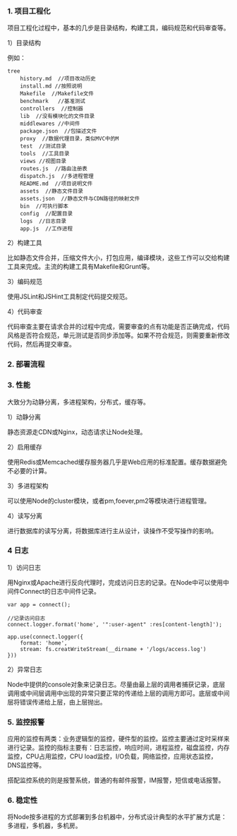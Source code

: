 ### 1. 项目工程化

项目工程化过程中，基本的几步是目录结构，构建工具，编码规范和代码审查等。

1）目录结构

例如：

```
tree
    history.md  //项目改动历史
    install.md //按照说明
    Makefile  //Makefile文件
    benchmark   //基准测试
    controllers  //控制器
    lib  //没有模块化的文件目录
    middlewares //中间件
    package.json  //包描述文件
    proxy  //数据代理目录，类似MVC中的M
    test  //测试目录
    tools  //工具目录
    views //视图目录
    routes.js  //路由注册表
    dispatch.js  //多进程管理
    README.md  //项目说明文件
    assets  //静态文件目录
    assets.json  //静态文件与CDN路径的映射文件
    bin  //可执行脚本
    config  //配置目录
    logs  //日志目录
    app.js  //工作进程
```
 
 
 2）构建工具
 
比如静态文件合并，压缩文件大小，打包应用，编译模块，这些工作可以交给构建工具来完成。主流的构建工具有Makefile和Grunt等。

3）编码规范

使用JSLint和JSHint工具制定代码提交规范。


4）代码审查

代码审查主要在请求合并的过程中完成，需要审查的点有功能是否正确完成，代码风格是否符合规范，单元测试是否同步添加等。如果不符合规范，则需要重新修改代码，然后再提交审查。

### 2. 部署流程

### 3. 性能

大致分为动静分离，多进程架构，分布式，缓存等。

1）动静分离

静态资源走CDN或Nginx，动态请求让Node处理。

2）启用缓存

使用Redis或Memcached缓存服务器几乎是Web应用的标准配置。缓存数据避免不必要的计算。

3）多进程架构

可以使用Node的cluster模块，或者pm,foever,pm2等模块进行进程管理。

4）读写分离

进行数据库的读写分离，将数据库进行主从设计，读操作不受写操作的影响。

### 4 日志

1）访问日志

用Nginx或Apache进行反向代理时，完成访问日志的记录。在Node中可以使用中间件Connect的日志中间件记录。

```
var app = connect();

//记录访问日志
connect.logger.format('home', '":user-agent" :res[content-length]');

app.use(connect.logger({
    format: 'home',
    stream: fs.creatWriteStream(__dirname + '/logs/access.log')
}))
```

2）异常日志

Node中提供的console对象来记录日志。尽量由最上层的调用者捕获记录，底层调用或中间层调用中出现的异常只要正常的传递给上层的调用方即可。底层或中间层将错误传递给上层，由上层抛出。

### 5. 监控报警

应用的监控有两类：业务逻辑型的监控，硬件型的监控。监控主要通过定时采样来进行记录。监控的指标主要有：日志监控，响应时间，进程监控，磁盘监控，内存监控，CPU占用监控，CPU load监控，I/O负载，网络监控，应用状态监控，DNS监控等。

搭配监控系统的则是报警系统，普通的有邮件报警，IM报警，短信或电话报警。

### 6. 稳定性

将Node按多进程的方式部署到多台机器中，分布式设计典型的水平扩展方式是：多进程，多机器，多机房。





